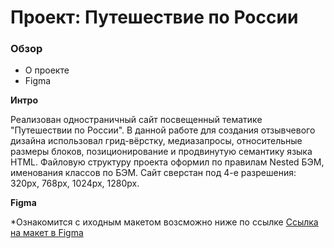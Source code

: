 # Проект: Путешествие по России

### Обзор
* О проекте
* Figma

**Интро**

Реализован одностраничный сайт посвещенный тематике "Путешествии по России".
В данной работе для создания отзывчевого дизайна использовал грид-вёрстку, медиазапросы, относительные размеры блоков, позиционирование и продвинутую семантику языка HTML.
Файловую структуру проекта оформил по правилам Nested БЭМ, именования классов по БЭМ. Сайт сверстан под 4-е разрешения: 320px, 768px, 1024px, 1280px. 

**Figma**

*Ознакомится с иходным макетом возсможно ниже по ссылке
[Ссылка на макет в Figma](https://www.figma.com/file/5S2WSbEFL6awjVWJ0NWL8Q/Sprint-3_-Russia-_-desktop-mobile?node-id=28503%3A0)
